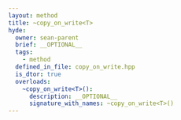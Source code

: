 ```yaml
---
layout: method
title: ~copy_on_write<T>
hyde:
  owner: sean-parent
  brief: __OPTIONAL__
  tags:
    - method
  defined_in_file: copy_on_write.hpp
  is_dtor: true
  overloads:
    ~copy_on_write<T>():
      description: __OPTIONAL__
      signature_with_names: ~copy_on_write<T>()
---
```

